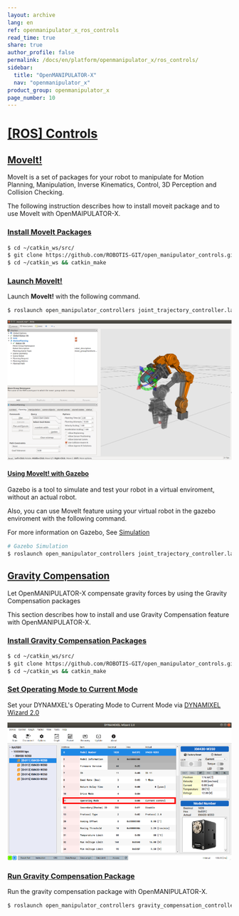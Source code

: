 ```yaml
---
layout: archive
lang: en
ref: openmanipulator_x_ros_controls
read_time: true
share: true
author_profile: false
permalink: /docs/en/platform/openmanipulator_x/ros_controls/
sidebar:
  title: "OpenMANIPULATOR-X"
  nav: "openmanipulator_x"
product_group: openmanipulator_x
page_number: 10
---
```


<div style="counter-reset: h1 9"></div>

# [[ROS] Controls](#ros-controls)

## [MoveIt!](#moveit)
MoveIt is a set of packages for your robot to manipulate for Motion Planning, Manipulation, Inverse Kinematics, Control, 3D Perception and Collision Checking. 

The following instruction describes how to install moveit package and to use MoveIt with OpenMAIPULATOR-X.

### [Install MoveIt Packages](#install-moveit-packages)
```bash
$ cd ~/catkin_ws/src/
$ git clone https://github.com/ROBOTIS-GIT/open_manipulator_controls.git
$ cd ~/catkin_ws && catkin_make
```

### [Launch MoveIt!](#launch-moveit) 
Launch **MoveIt!** with the following command.
``` bash
$ roslaunch open_manipulator_controllers joint_trajectory_controller.launch sim:=false
```
  ![](/assets/images/platform/openmanipulator_x/moveit_launch.png)  

<!--
![](/assets/images/platform/openmanipulator_x/OpenManipulator_Chain_moveit_real_1.png)

![](/assets/images/platform/openmanipulator_x/OpenManipulator_Chain_moveit_real_2.png)

![](/assets/images/platform/openmanipulator_x/OpenManipulator_Chain_moveit_real_3.png)

![](/assets/images/platform/openmanipulator_x/OpenManipulator_Chain_moveit_real_4.png) 
-->

#### [Using MoveIt! with Gazebo](#using-moveit-with-gazebo)
Gazebo is a tool to simulate and test your robot in a virtual enviroment, without an actual robot.  

Also, you can use MoveIt feature using your virtual robot in the gazebo enviroment with the following command.

For more information on Gazebo, See [Simulation](/docs/en/platform/openmanipulator_x/ros_simulation/#ros-simulation)

```bash
# Gazebo Simulation
$ roslaunch open_manipulator_controllers joint_trajectory_controller.launch
```

## [Gravity Compensation](#gravity-compensation)
Let OpenMANIPULATOR-X compensate gravity forces by using the Gravity Compensation packages

This section describes how to install and use Gravity Compensation feature with OpenMANIPULATOR-X.

### [Install Gravity Compensation Packages](#install-gravity-compensation-packages)
```bash
$ cd ~/catkin_ws/src/
$ git clone https://github.com/ROBOTIS-GIT/open_manipulator_controls.git
$ cd ~/catkin_ws && catkin_make
```

### [Set Operating Mode to Current Mode](#set-operating-mode-to-current-mode)
Set your DYNAMXEL's Operating Mode to Current Mode via [DYNAMIXEL Wizard 2.0](/docs/en/software/dynamixel/dynamixel_wizard2/)

![](/assets/images/platform/openmanipulator_x/omx_gravity_current_mode_setting.png)

### [Run Gravity Compensation Package](#run-gravity-compensation-package)
Run the gravity compensation package with OpenMANIPULATOR-X.

```bash
$ roslaunch open_manipulator_controllers gravity_compensation_controller.launch
```
